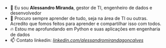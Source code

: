 - 👋 Eu sou <b>Alessandro Miranda</b>, gestor de TI, engenheiro de dados e desenvolvedor
- 👀 Procuro sempre aprender de tudo, seja na área de TI ou outras. Acredito que fomos feitos para aprender e compartilhar isso com todos.
- 🔥 Estou me aprofundando em Python e suas aplicações em engenharia de dados
- 📫 Contato linkedin: <a href><i>linkedin.com/alessandromirandagoncalves</i></href>

<!---
alessandromirandagoncalves/alessandromirandagoncalves is a ✨ special ✨ repository because its `README.md` (this file) appears on your GitHub profile.
You can click the Preview link to take a look at your changes.
--->
